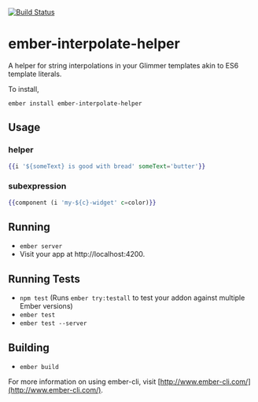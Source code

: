 [![Build Status](https://travis-ci.org/LocusEnergy/ember-interpolate-helper.svg?branch=master)](https://travis-ci.org/LocusEnergy/ember-interpolate-helper)

# ember-interpolate-helper

A helper for string interpolations in your Glimmer templates akin to ES6 template literals.

To install,

`ember install ember-interpolate-helper`

## Usage

### helper

```hbs
{{i '${someText} is good with bread' someText='butter'}}
```

### subexpression

```hbs
{{component (i 'my-${c}-widget' c=color)}}
```

## Running

* `ember server`
* Visit your app at http://localhost:4200.

## Running Tests

* `npm test` (Runs `ember try:testall` to test your addon against multiple Ember versions)
* `ember test`
* `ember test --server`

## Building

* `ember build`

For more information on using ember-cli, visit [http://www.ember-cli.com/](http://www.ember-cli.com/).
